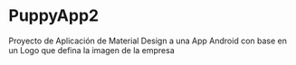# PuppyApp2
Proyecto de Aplicación de Material Design a una App Android con base en un Logo que defina la imagen de la empresa
